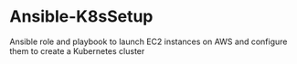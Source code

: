 # Ansible-K8sSetup
Ansible role and playbook to launch EC2 instances on AWS  and configure them to create a Kubernetes cluster
